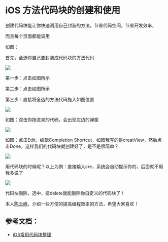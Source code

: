 # iOS 方法代码块的创建和使用

创建代码块能让你快速调用自己封装的方法，节省代码空间，节省开发效率，

而且每个页面都能调用

如图：

首先，全选你自己要封装成代码块的方法代码

![](media/1240-1.)

第一步：点击如图所示

第二步：点击如图所示

第三步：直接将全选的方法代码拖入如图位置

![](media/1240-1.)

如图：双击你拖进来的代码，会出现左边的弹窗

![](media/1240-1.)

如图：点击Edit，编辑Completion Shortcut，如图我写的是creatView，然后点击Done，这样我们的代码块就创建好了，是不是很简单？

![](media/1240-1.)

用代码块的时候呢？以上为例：直接输入cre，系统会自动提示你的，后面就不用我多说了

![](media/1240-1.)

代码块删除，选中，摁delete就能删除你自定义的代码块了！

本人[陈云峰](http://www.swifty.cc)，介绍一些方便的提高编程效率的方法，希望大家喜欢！

## 参考文档：

* [iOS常用代码块整理](2.md)



